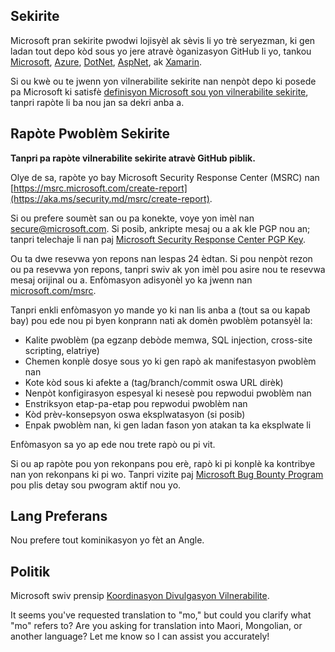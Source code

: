 <!--
CO_OP_TRANSLATOR_METADATA:
{
  "original_hash": "cc205495d4eace1fabcdee963024069f",
  "translation_date": "2025-04-04T11:22:37+00:00",
  "source_file": "SECURITY.md",
  "language_code": "mo"
}
-->
## Sekirite

Microsoft pran sekirite pwodwi lojisyèl ak sèvis li yo trè seryezman, ki gen ladan tout depo kòd sous yo jere atravè òganizasyon GitHub li yo, tankou [Microsoft](https://github.com/Microsoft), [Azure](https://github.com/Azure), [DotNet](https://github.com/dotnet), [AspNet](https://github.com/aspnet), ak [Xamarin](https://github.com/xamarin).

Si ou kwè ou te jwenn yon vilnerabilite sekirite nan nenpòt depo ki posede pa Microsoft ki satisfè [definisyon Microsoft sou yon vilnerabilite sekirite](https://aka.ms/security.md/definition), tanpri rapòte li ba nou jan sa dekri anba a.

## Rapòte Pwoblèm Sekirite

**Tanpri pa rapòte vilnerabilite sekirite atravè GitHub piblik.**

Olye de sa, rapòte yo bay Microsoft Security Response Center (MSRC) nan [https://msrc.microsoft.com/create-report](https://aka.ms/security.md/msrc/create-report).

Si ou prefere soumèt san ou pa konekte, voye yon imèl nan [secure@microsoft.com](mailto:secure@microsoft.com). Si posib, ankripte mesaj ou a ak kle PGP nou an; tanpri telechaje li nan paj [Microsoft Security Response Center PGP Key](https://aka.ms/security.md/msrc/pgp).

Ou ta dwe resevwa yon repons nan lespas 24 èdtan. Si pou nenpòt rezon ou pa resevwa yon repons, tanpri swiv ak yon imèl pou asire nou te resevwa mesaj orijinal ou a. Enfòmasyon adisyonèl yo ka jwenn nan [microsoft.com/msrc](https://www.microsoft.com/msrc).

Tanpri enkli enfòmasyon yo mande yo ki nan lis anba a (tout sa ou kapab bay) pou ede nou pi byen konprann nati ak domèn pwoblèm potansyèl la:

  * Kalite pwoblèm (pa egzanp debòde memwa, SQL injection, cross-site scripting, elatriye)
  * Chemen konplè dosye sous yo ki gen rapò ak manifestasyon pwoblèm nan
  * Kote kòd sous ki afekte a (tag/branch/commit oswa URL dirèk)
  * Nenpòt konfigirasyon espesyal ki nesesè pou repwodui pwoblèm nan
  * Enstriksyon etap-pa-etap pou repwodui pwoblèm nan
  * Kòd prèv-konsepsyon oswa eksplwatasyon (si posib)
  * Enpak pwoblèm nan, ki gen ladan fason yon atakan ta ka eksplwate li

Enfòmasyon sa yo ap ede nou trete rapò ou pi vit.

Si ou ap rapòte pou yon rekonpans pou erè, rapò ki pi konplè ka kontribye nan yon rekonpans ki pi wo. Tanpri vizite paj [Microsoft Bug Bounty Program](https://aka.ms/security.md/msrc/bounty) pou plis detay sou pwogram aktif nou yo.

## Lang Preferans

Nou prefere tout kominikasyon yo fèt an Angle.

## Politik

Microsoft swiv prensip [Koordinasyon Divulgasyon Vilnerabilite](https://aka.ms/security.md/cvd).

It seems you've requested translation to "mo," but could you clarify what "mo" refers to? Are you asking for translation into Maori, Mongolian, or another language? Let me know so I can assist you accurately!
